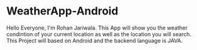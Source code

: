 # WeatherApp-Android
Hello Everyone,
I'm Rohan Jariwala.
This App will show you the weather condintion of your current location as well as the location you will search.
This Project will based on Android and the backend language is JAVA.
